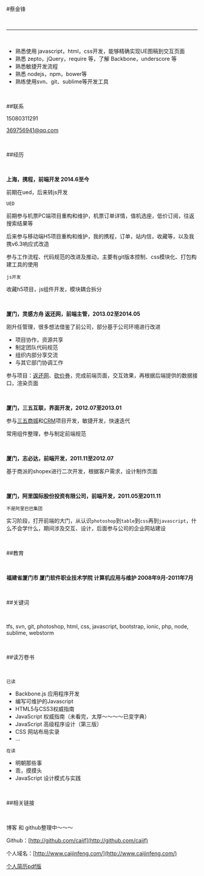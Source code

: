 #蔡金锋

<br/>

---

<br/>

- 熟悉使用 javascript，html，css开发，能够精确实现UE图稿到交互页面
- 熟悉 zepto，jQuery，require 等，了解 Backbone，underscore 等
- 熟悉敏捷开发流程
- 熟悉 nodejs，npm，bower等
- 熟练使用svn、git、sublime等开发工具

<br/>

##联系
<br/>

15080311291

[369756941@qq.com](mailto:369756941@qq.com)

<br/>

##经历

<br/>

**上海，携程，前端开发 2014.6至今**

前期在ued，后来转js开发

`UED`

前期参与机票PC端项目重构和维护，机票订单详情，值机选座，低价订阅，往返搜索结果等

后来参与移动端H5项目重构和维护，我的携程，订单，站内信，收藏等，以及我携v6.3响应式改造

参与工作流程、代码规范的改进及推动，主要有git版本控制、css模块化、打包构建工具的使用

`js开发`

收藏h5项目，js组件开发，模块耦合拆分

<br/>

**厦门，灵感方舟 返还网，前端主管，2013.02至2014.05**

刚升任管理，很多想法借鉴了前公司，部分基于公司环境进行改进

- 项目协作，资源共享
- 制定团队代码规范
- 组织内部分享交流
- 与其它部门协调工作

参与项目：[返还网](http://www.fanhuan.com/)、[砍价券](http://www.kanjia.com/)，完成前端页面，交互效果，再根据后端提供的数据接口，渲染页面

<br/>

**厦门，三五互联，界面开发，2012.07至2013.01**

参与[三五商城](http://mall.35.com/)和[CRM](http://crmdemo.35.com/index/index.aspx)项目开发，敏捷开发，快速迭代

常用组件整理，参与制定前端规范

<br/>

**厦门，志必达，前端开发，2011.11至2012.07**

基于商派的shopex进行二次开发，根据客户需求，设计制作页面

<br/>

**厦门，阿里国际股份投资有限公司，前端开发，2011.05至2011.11**

`不是阿里巴巴集团`

实习阶段，打开前端的大门，从认识`photoshop`到`table`到`css`再到`javascript`，什么不会学什么，期间涉及交互、设计，后面参与公司的企业网站建设

<br/>

##教育

<br/>

**福建省厦门市 厦门软件职业技术学院 计算机应用与维护 2008年9月-2011年7月**

<br/>

##关键词

<br/>

tfs, svn, git, photoshop, html, css, javascript, bootstrap, ionic, php, node, sublime, webstorm

<br/>

##读万卷书

<br/>

`已读`

- Backbone.js 应用程序开发
- 编写可维护的Javascript
- HTML5与CSS3权威指南
- JavaScript 权威指南（未看完，太厚～～～～已变字典）
- JavaScript 高级程序设计（第三版） 
- CSS 网站布局实录
- ...

`在读`

- 明朝那些事
- 乖，摸摸头
- JavaScript 设计模式与实践

<br/>

##相关链接

<br/>

博客 和 github整理中～～～

Github：[http://github.com/caijf](http://github.com/caijf)

个人域名：[http://www.caijinfeng.com/](http://www.caijinfeng.com/)

[个人简历pdf版](http://www.caijinfeng.com/resume/caijinfeng.pdf)

<br/>

